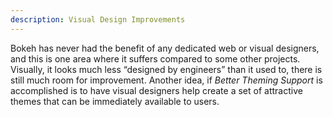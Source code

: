 ```yaml
---
description: Visual Design Improvements
---
```

Bokeh has never had the benefit of any dedicated web or visual designers, and this is one area where it suffers compared to some other projects.
Visually, it looks much less “designed by engineers” than it used to, there is still much room for improvement. Another idea, if *Better Theming Support* is accomplished is to have visual designers help create a set of attractive themes that can be immediately available to users.

